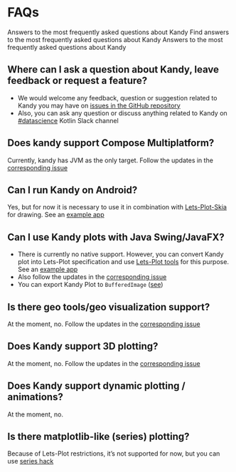 # FAQs

<web-summary>
    Answers to the most frequently asked questions about Kandy
</web-summary>
<card-summary>
    Find answers to the most frequently asked questions about Kandy
</card-summary>
<link-summary>
    Answers to the most frequently asked questions about Kandy
</link-summary>


## Where can I ask a question about Kandy, leave feedback or request a feature?

* We would welcome any feedback, question or suggestion related to Kandy you may have on 
[issues in the GitHub repository](https://github.com/Kotlin/kandy/issues)
* Also, you can ask any question or discuss anything related to Kandy on 
[#datascience](https://slack-chats.kotlinlang.org/c/datascience?_ga=2.2771440.1927802643.1705492406-2056581211.1698239845&_gl=1*i9jk3b*_ga*MjA1NjU4MTIxMS4xNjk4MjM5ODQ1*_ga_9J976DJZ68*MTcwNTU3MjM0NC42NC4xLjE3MDU1NzIzNjUuMzkuMC4w) Kotlin Slack channel

## Does kandy support Compose Multiplatform?
Currently, kandy has JVM as the only target. Follow the updates in the
[corresponding issue](https://github.com/Kotlin/kandy/issues/27)

## Can I run Kandy on Android?
Yes, but for now it is necessary to use it in combination with 
[Lets-Plot-Skia](https://github.com/JetBrains/lets-plot-skia) for drawing. 
See an [example app](https://github.com/AndreiKingsley/kandy_android_skiko)

## Can I use Kandy plots with Java Swing/JavaFX?
* There is currently no native support. However, you can convert Kandy plot into Lets-Plot specification and use 
[Lets-Plot tools](https://github.com/JetBrains/lets-plot-kotlin/blob/master/USAGE_BATIK_JFX_JS.md) 
 for this purpose. See an [example app](https://github.com/AndreiKingsley/kandy-swing-app-example)
* Also follow the updates in the [corresponding issue](https://github.com/Kotlin/kandy/issues/283)
* You can export Kandy Plot to `BufferedImage` ([see](https://kotlin.github.io/kandy/quick-start-guide.html#export))

## Is there geo tools/geo visualization support?
At the moment, no. Follow the updates in the [corresponding issue](https://github.com/Kotlin/kandy/issues/280)

## Does Kandy support 3D plotting?
At the moment, no. Follow the updates in the [corresponding issue](https://github.com/Kotlin/kandy/issues/209)

## Does Kandy support dynamic plotting / animations?
At the moment, no.

## Is there matplotlib-like (series) plotting?
Because of Lets-Plot restrictions, it’s not supported for now, but you can use 
[series hack](https://kotlin.github.io/kandy/series-hack-guide.html)
